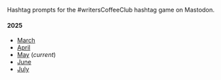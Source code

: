 Hashtag prompts for the #writersCoffeeClub hashtag game on Mastodon. 

#### 2025
- [March](wcc0325.md)
- [April](wcc0425.md)
- [May](wcc0525.md) (*current*)
- [June](wcc0625.md)
- [July](wcc0725.md) 
